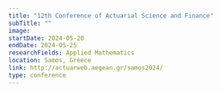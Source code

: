 ```yaml
---
title: "12th Conference of Actuarial Science and Finance"
subTitle: ""
image:
startDate: 2024-05-20
endDate: 2024-05-25
researchFields: Applied Mathematics
location: Samos, Greece
link: http://actuarweb.aegean.gr/samos2024/
type: conference
---
```

